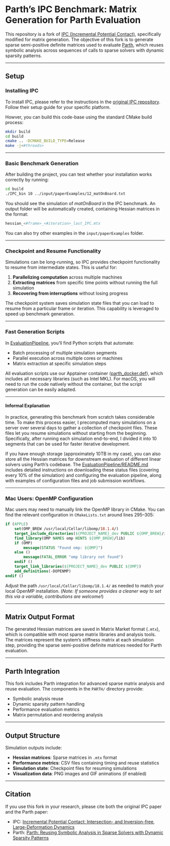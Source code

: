 # Parth’s IPC Benchmark: Matrix Generation for Parth Evaluation

This repository is a fork of [IPC (Incremental Potential Contact)](https://github.com/ipc-sim/IPC), specifically modified for matrix generation. The objective of this fork is to generate sparse semi-positive definite matrices used to evaluate [Parth](https://arxiv.org/abs/2501.04011), which reuses symbolic analysis across sequences of calls to sparse solvers with dynamic sparsity patterns.

---

## Setup

### Installing IPC

To install IPC, please refer to the instructions in the [original IPC repository](https://github.com/ipc-sim/IPC). Follow their setup guide for your specific platform.

Howver, you can build this code-base using the standard CMake build process:

```bash
mkdir build
cd build
cmake .. -DCMAKE_BUILD_TYPE=Release
make -j<#threads>
```

---

### Basic Benchmark Generation

After building the project, you can test whether your installation works correctly by running:

```bash
cd build
./IPC_bin 10 ../input/paperExamples/12_matOnBoard.txt
```

You should see the simulation of *matOnBoard* in the IPC benchmark. An output folder will be automatically created, containing Hessian matrices in the format:

```bash
hessian_<#frame>_<#iteration>_last_IPC.mtx
```

You can also try other examples in the `input/paperExamples` folder.

---

### Checkpoint and Resume Functionality

Simulations can be long-running, so IPC provides checkpoint functionality to resume from intermediate states. This is useful for:

1. **Parallelizing computation** across multiple machines
2. **Extracting matrices** from specific time points without running the full simulation
3. **Recovering from interruptions** without losing progress

The checkpoint system saves simulation state files that you can load to resume from a particular frame or iteration. This capability is leveraged to speed up benchmark generation.

---

### Fast Generation Scripts

In [EvaluationPipeline](EvaluationPipeline), you’ll find Python scripts that automate:

* Batch processing of multiple simulation segments
* Parallel execution across multiple cores or machines
* Matrix extraction at specific simulation steps

All evaluation scripts use our Apptainer container ([parth\_docker.def](EvaluationPipeline/parth_docker.def)), which includes all necessary libraries (such as Intel MKL). For macOS, you will need to run the code natively without the container, but the script generation can be easily adapted.

---

#### Informal Explanation

In practice, generating this benchmark from scratch takes considerable time. To make this process easier, I precomputed many simulations on a server over several days to gather a collection of checkpoint files. These files let you resume simulations without starting from the beginning. Specifically, after running each simulation end-to-end, I divided it into 10 segments that can be used for faster iterative development.

If you have enough storage (approximately 10TB in my case), you can also store all the Hessian matrices for downstream evaluation of different linear solvers using Parth’s codebase. The [EvaluationPipeline/README.md](EvaluationPipeline/README.md) includes detailed instructions on downloading these status files (covering every 10% of the simulation) and configuring the evaluation pipeline, along with examples of configuration files and job submission workflows.

---

### Mac Users: OpenMP Configuration

Mac users may need to manually link the OpenMP library in CMake. You can find the relevant configuration in `CMakeLists.txt` around lines 295–305:

```cmake
if (APPLE)
    set(OMP_BREW /usr/local/Cellar/libomp/18.1.4/)
    target_include_directories(${PROJECT_NAME}_dev PUBLIC ${OMP_BREW}/include)
    find_library(OMP NAMES omp HINTS ${OMP_BREW}/lib)
    if (OMP)
        message(STATUS "Found omp: ${OMP}")
    else ()
        message(FATAL_ERROR "omp library not found")
    endif ()
    target_link_libraries(${PROJECT_NAME}_dev PUBLIC ${OMP})
    add_definitions(-DOPENMP)
endif ()
```

Adjust the path `/usr/local/Cellar/libomp/18.1.4/` as needed to match your local OpenMP installation.
(*Note: If someone provides a cleaner way to set this via a variable, contributions are welcome!*)

---

## Matrix Output Format

The generated Hessian matrices are saved in Matrix Market format (`.mtx`), which is compatible with most sparse matrix libraries and analysis tools. The matrices represent the system’s stiffness matrix at each simulation step, providing the sparse semi-positive definite matrices needed for Parth evaluation.

---

## Parth Integration

This fork includes Parth integration for advanced sparse matrix analysis and reuse evaluation. The components in the `PARTH/` directory provide:

* Symbolic analysis reuse
* Dynamic sparsity pattern handling
* Performance evaluation metrics
* Matrix permutation and reordering analysis

---

## Output Structure

Simulation outputs include:

* **Hessian matrices**: Sparse matrices in `.mtx` format
* **Performance metrics**: CSV files containing timing and reuse statistics
* **Simulation state**: Checkpoint files for resuming simulations
* **Visualization data**: PNG images and GIF animations (if enabled)

---

## Citation

If you use this fork in your research, please cite both the original IPC paper and the Parth paper:

* IPC: [Incremental Potential Contact: Intersection- and Inversion-free, Large-Deformation Dynamics](https://doi.org/10.1145/3386569.3392412)
* Parth: [Parth: Reusing Symbolic Analysis in Sparse Solvers with Dynamic Sparsity Patterns](https://arxiv.org/abs/2501.04011)